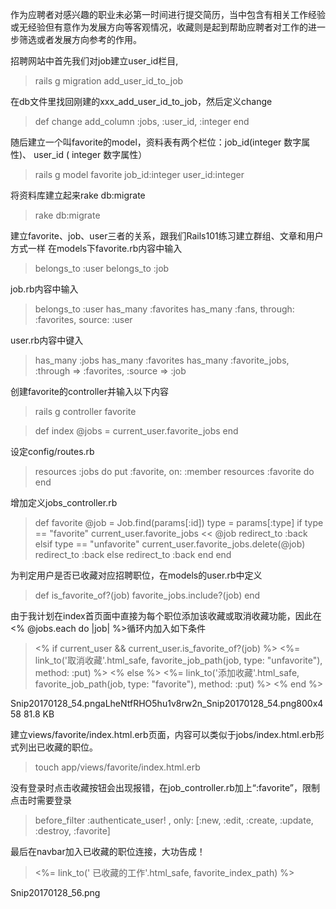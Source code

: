 作为应聘者对感兴趣的职业未必第一时间进行提交简历，当中包含有相关工作经验或无经验但有意作为发展方向等客观情况，收藏则是起到帮助应聘者对工作的进一步筛选或者发展方向参考的作用。

招聘网站中首先我们对job建立user_id栏目,

>rails g migration add_user_id_to_job

在db文件里找回刚建的xxx_add_user_id_to_job，然后定义change

>def change
add_column :jobs, :user_id, :integer
end

随后建立一个叫favorite的model，资料表有两个栏位：job_id(integer 数字属性)、 user_id ( integer 数字属性）
>rails g model favorite job_id:integer user_id:integer

将资料库建立起来rake db:migrate
>rake db:migrate

建立favorite、job、user三者的关系，跟我们Rails101练习建立群组、文章和用户方式一样
在models下favorite.rb内容中输入
>belongs_to :user
belongs_to :job

job.rb内容中输入

>belongs_to :user
has_many :favorites
has_many :fans, through: :favorites, source: :user

user.rb内容中键入
>has_many :jobs
has_many :favorites
has_many :favorite_jobs, :through => :favorites, :source => :job

创建favorite的controller并输入以下内容
>rails g controller favorite

>def index
@jobs = current_user.favorite_jobs
end

设定config/routes.rb

>resources :jobs do
put :favorite, on: :member
resources :favorite do
end

增加定义jobs_controller.rb

>def favorite
@job = Job.find(params[:id])
type = params[:type]
if type == "favorite"
current_user.favorite_jobs << @job
redirect_to :back
elsif type == "unfavorite"
current_user.favorite_jobs.delete(@job)
redirect_to :back
else
redirect_to :back
end
end

为判定用户是否已收藏对应招聘职位，在models的user.rb中定义
>def is_favorite_of?(job)
favorite_jobs.include?(job)
end

由于我计划在index首页面中直接为每个职位添加该收藏或取消收藏功能，因此在<% @jobs.each do |job| %>循环内加入如下条件

><% if current_user && current_user.is_favorite_of?(job) %>
<%= link_to('取消收藏'.html_safe, favorite_job_path(job, type: "unfavorite"), method: :put) %>
<% else %>
<%= link_to('添加收藏'.html_safe, favorite_job_path(job, type: "favorite"), method: :put) %>
<% end %>

Snip20170128_54.pngaLheNtfRHO5hu1v8rw2n_Snip20170128_54.png800x458 81.8 KB

建立views/favorite/index.html.erb页面，内容可以类似于jobs/index.html.erb形式列出已收藏的职位。
>touch app/views/favorite/index.html.erb

没有登录时点击收藏按钮会出现报错，在job_controller.rb加上“:favorite”，限制点击时需要登录
>before_filter :authenticate_user! , only: [:new, :edit, :create, :update, :destroy, :favorite]

最后在navbar加入已收藏的职位连接，大功告成！

><%= link_to(' 已收藏的工作'.html_safe, favorite_index_path) %>

Snip20170128_56.png
